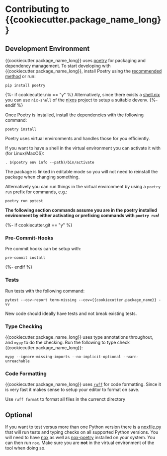 # Contributing to {{cookiecutter.package_name_long}}

## Development Environment

{{cookiecutter.package_name_long}} uses [poetry](https://python-poetry.org/docs/) for packaging and
dependency management. To start developing with {{cookiecutter.package_name_long}}, install Poetry
using the [recommended method](https://python-poetry.org/docs/#installation) or run:

```
pip install poetry
```

{%- if cookiecutter.nix == "y" %}
Alternatively, since there exists a [shell.nix](./shell.nix) you can use `nix-shell` of the [nixos](https://nixos.org/) project to setup a suitable devenv.
{%- endif %}

Once Poetry is installed, install the dependencies with the following command:

```
poetry install
```

Poetry uses virtual environments and handles those for you efficiently.

If you want to have a shell in the virtual environment you can activate it with (for Linux/MacOS):

```
. $(poetry env info --path)/bin/activate
```

The package is linked in editable mode so you will not need to reinstall the package when changing something.

Alternatively you can run things in the virtual environment by using a `poetry run` prefix for commands, e.g.:

```
poetry run pytest
```

**The following section commands assume you are in the poetry installed environment by either activating or prefixing commands with `poetry run`!**

{%- if cookiecutter.git == "y" %}

### Pre-Commit-Hooks

Pre commit hooks can be setup with:

```
pre-commit install
```
{%- endif %}

### Tests

Run tests with the following command:

```
pytest --cov-report term-missing --cov={{cookiecutter.package_name}} -vv
```

New code should ideally have tests and not break existing tests.

### Type Checking

{{cookiecutter.package_name_long}} uses type annotations throughout, and `mypy` to do the checking. Run the following to type check {{cookiecutter.package_name_long}}:

```
mypy --ignore-missing-imports --no-implicit-optional --warn-unreachable
```

### Code Formatting

{{cookiecutter.package_name_long}} uses [`ruff`](https://docs.astral.sh/ruff/) for code formatting.
Since it is very fast it makes sense to setup your editor to format on save.

Use `ruff format` to format all files in the currenct directory

## Optional

If you want to test versus more than one Python version there is a [noxfile.py](noxfile.py) that will run tests and typing checks on all supported Python versions.
You will need to have [nox](https://nox.thea.codes/en/stable/) as well as [nox-poetry](https://github.com/cjolowicz/nox-poetry) installed on your system.
You can then run `nox`. Make sure you are **not** in the virtual environment of the tool when doing so.
